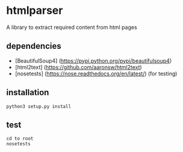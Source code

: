# htmlparser
A library to extract required content from html pages

## dependencies
* [BeautifulSoup4] (https://pypi.python.org/pypi/beautifulsoup4)
* [html2text] (https://github.com/aaronsw/html2text)
* [nosetests] (https://nose.readthedocs.org/en/latest/) \(for testing\)

## installation
    python3 setup.py install

## test
    cd to root
    nosetests